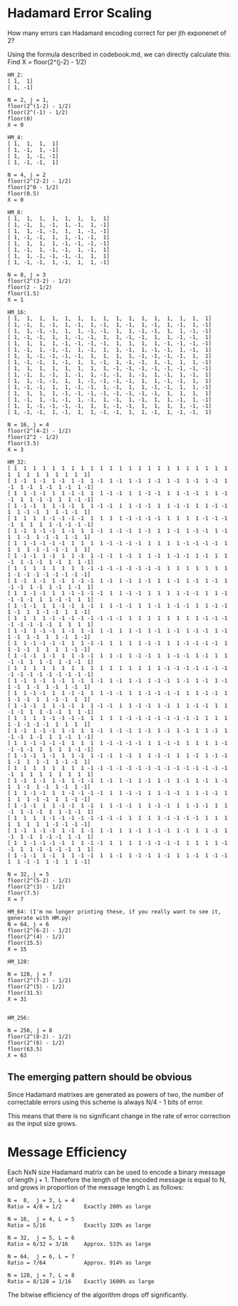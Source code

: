 # Hadamard Error Scaling

How many errors can Hadamard encoding correct for per jth exponenet of 2?

Using the formula described in codebook.md, we can directly calculate this:
Find X = floor(2^(j-2) - 1/2)

    HM_2:
    [ 1,  1]
    [ 1, -1]

    N = 2, j = 1, 
    floor(2^(1-2) - 1/2)
    floor(2^(-1) - 1/2)
    floor(0)
    X = 0

    HM_4:
    [ 1,  1,  1,  1]
    [ 1, -1,  1, -1]
    [ 1,  1, -1, -1]
    [ 1, -1, -1,  1]

    N = 4, j = 2
    floor(2^(2-2) - 1/2)
    floor(2^0 - 1/2)
    floor(0.5)
    X = 0

    HM_8: 
    [ 1,  1,  1,  1,  1,  1,  1,  1]
    [ 1, -1,  1, -1,  1, -1,  1, -1]
    [ 1,  1, -1, -1,  1,  1, -1, -1]
    [ 1, -1, -1,  1,  1, -1, -1,  1]
    [ 1,  1,  1,  1, -1, -1, -1, -1]
    [ 1, -1,  1, -1, -1,  1, -1,  1]
    [ 1,  1, -1, -1, -1, -1,  1,  1]
    [ 1, -1, -1,  1, -1,  1,  1, -1]
    
    N = 8, j = 3 
    floor(2^(3-2) - 1/2)
    floor(2 - 1/2)
    floor(1.5)
    X = 1

    HM_16:
    [ 1,  1,  1,  1,  1,  1,  1,  1,  1,  1,  1,  1,  1,  1,  1,  1]
    [ 1, -1,  1, -1,  1, -1,  1, -1,  1, -1,  1, -1,  1, -1,  1, -1]
    [ 1,  1, -1, -1,  1,  1, -1, -1,  1,  1, -1, -1,  1,  1, -1, -1]
    [ 1, -1, -1,  1,  1, -1, -1,  1,  1, -1, -1,  1,  1, -1, -1,  1]
    [ 1,  1,  1,  1, -1, -1, -1, -1,  1,  1,  1,  1, -1, -1, -1, -1]
    [ 1, -1,  1, -1, -1,  1, -1,  1,  1, -1,  1, -1, -1,  1, -1,  1]
    [ 1,  1, -1, -1, -1, -1,  1,  1,  1,  1, -1, -1, -1, -1,  1,  1]
    [ 1, -1, -1,  1, -1,  1,  1, -1,  1, -1, -1,  1, -1,  1,  1, -1]
    [ 1,  1,  1,  1,  1,  1,  1,  1, -1, -1, -1, -1, -1, -1, -1, -1]
    [ 1, -1,  1, -1,  1, -1,  1, -1, -1,  1, -1,  1, -1,  1, -1,  1]
    [ 1,  1, -1, -1,  1,  1, -1, -1, -1, -1,  1,  1, -1, -1,  1,  1]
    [ 1, -1, -1,  1,  1, -1, -1,  1, -1,  1,  1, -1, -1,  1,  1, -1]
    [ 1,  1,  1,  1, -1, -1, -1, -1, -1, -1, -1, -1,  1,  1,  1,  1]
    [ 1, -1,  1, -1, -1,  1, -1,  1, -1,  1, -1,  1,  1, -1,  1, -1]
    [ 1,  1, -1, -1, -1, -1,  1,  1, -1, -1,  1,  1,  1,  1, -1, -1]
    [ 1, -1, -1,  1, -1,  1,  1, -1, -1,  1,  1, -1,  1, -1, -1,  1]

    N = 16, j = 4
    floor(2^(4-2) - 1/2)
    floor(2^2 - 1/2)
    floor(3.5)
    X = 3

    HM_32:
    [ 1  1  1  1  1  1  1  1  1  1  1  1  1  1  1  1  1  1  1  1  1  1  1  1  1  1  1  1  1  1  1  1]
    [ 1 -1  1 -1  1 -1  1 -1  1 -1  1 -1  1 -1  1 -1  1 -1  1 -1  1 -1  1 -1  1 -1  1 -1  1 -1  1 -1]
    [ 1  1 -1 -1  1  1 -1 -1  1  1 -1 -1  1  1 -1 -1  1  1 -1 -1  1  1 -1 -1  1  1 -1 -1  1  1 -1 -1]
    [ 1 -1 -1  1  1 -1 -1  1  1 -1 -1  1  1 -1 -1  1  1 -1 -1  1  1 -1 -1  1  1 -1 -1  1  1 -1 -1  1]
    [ 1  1  1  1 -1 -1 -1 -1  1  1  1  1 -1 -1 -1 -1  1  1  1  1 -1 -1 -1 -1  1  1  1  1 -1 -1 -1 -1]
    [ 1 -1  1 -1 -1  1 -1  1  1 -1  1 -1 -1  1 -1  1  1 -1  1 -1 -1  1 -1  1  1 -1  1 -1 -1  1 -1  1]
    [ 1  1 -1 -1 -1 -1  1  1  1  1 -1 -1 -1 -1  1  1  1  1 -1 -1 -1 -1  1  1  1  1 -1 -1 -1 -1  1  1]
    [ 1 -1 -1  1 -1  1  1 -1  1 -1 -1  1 -1  1  1 -1  1 -1 -1  1 -1  1  1 -1  1 -1 -1  1 -1  1  1 -1]
    [ 1  1  1  1  1  1  1  1 -1 -1 -1 -1 -1 -1 -1 -1  1  1  1  1  1  1  1  1 -1 -1 -1 -1 -1 -1 -1 -1]
    [ 1 -1  1 -1  1 -1  1 -1 -1  1 -1  1 -1  1 -1  1  1 -1  1 -1  1 -1  1 -1 -1  1 -1  1 -1  1 -1  1]
    [ 1  1 -1 -1  1  1 -1 -1 -1 -1  1  1 -1 -1  1  1  1  1 -1 -1  1  1 -1 -1 -1 -1  1  1 -1 -1  1  1]
    [ 1 -1 -1  1  1 -1 -1  1 -1  1  1 -1 -1  1  1 -1  1 -1 -1  1  1 -1 -1  1 -1  1  1 -1 -1  1  1 -1]
    [ 1  1  1  1 -1 -1 -1 -1 -1 -1 -1 -1  1  1  1  1  1  1  1  1 -1 -1 -1 -1 -1 -1 -1 -1  1  1  1  1]
    [ 1 -1  1 -1 -1  1 -1  1 -1  1 -1  1  1 -1  1 -1  1 -1  1 -1 -1  1 -1  1 -1  1 -1  1  1 -1  1 -1]
    [ 1  1 -1 -1 -1 -1  1  1 -1 -1  1  1  1  1 -1 -1  1  1 -1 -1 -1 -1  1  1 -1 -1  1  1  1  1 -1 -1]
    [ 1 -1 -1  1 -1  1  1 -1 -1  1  1 -1  1 -1 -1  1  1 -1 -1  1 -1  1  1 -1 -1  1  1 -1  1 -1 -1  1]
    [ 1  1  1  1  1  1  1  1  1  1  1  1  1  1  1  1 -1 -1 -1 -1 -1 -1 -1 -1 -1 -1 -1 -1 -1 -1 -1 -1]
    [ 1 -1  1 -1  1 -1  1 -1  1 -1  1 -1  1 -1  1 -1 -1  1 -1  1 -1  1 -1  1 -1  1 -1  1 -1  1 -1  1]
    [ 1  1 -1 -1  1  1 -1 -1  1  1 -1 -1  1  1 -1 -1 -1 -1  1  1 -1 -1  1  1 -1 -1  1  1 -1 -1  1  1]
    [ 1 -1 -1  1  1 -1 -1  1  1 -1 -1  1  1 -1 -1  1 -1  1  1 -1 -1  1  1 -1 -1  1  1 -1 -1  1  1 -1]
    [ 1  1  1  1 -1 -1 -1 -1  1  1  1  1 -1 -1 -1 -1 -1 -1 -1 -1  1  1  1  1 -1 -1 -1 -1  1  1  1  1]
    [ 1 -1  1 -1 -1  1 -1  1  1 -1  1 -1 -1  1 -1  1 -1  1 -1  1  1 -1  1 -1 -1  1 -1  1  1 -1  1 -1]
    [ 1  1 -1 -1 -1 -1  1  1  1  1 -1 -1 -1 -1  1  1 -1 -1  1  1  1  1 -1 -1 -1 -1  1  1  1  1 -1 -1]
    [ 1 -1 -1  1 -1  1  1 -1  1 -1 -1  1 -1  1  1 -1 -1  1  1 -1  1 -1 -1  1 -1  1  1 -1  1 -1 -1  1]
    [ 1  1  1  1  1  1  1  1 -1 -1 -1 -1 -1 -1 -1 -1 -1 -1 -1 -1 -1 -1 -1 -1  1  1  1  1  1  1  1  1]
    [ 1 -1  1 -1  1 -1  1 -1 -1  1 -1  1 -1  1 -1  1 -1  1 -1  1 -1  1 -1  1  1 -1  1 -1  1 -1  1 -1]
    [ 1  1 -1 -1  1  1 -1 -1 -1 -1  1  1 -1 -1  1  1 -1 -1  1  1 -1 -1  1  1  1  1 -1 -1  1  1 -1 -1]
    [ 1 -1 -1  1  1 -1 -1  1 -1  1  1 -1 -1  1  1 -1 -1  1  1 -1 -1  1  1 -1  1 -1 -1  1  1 -1 -1  1]
    [ 1  1  1  1 -1 -1 -1 -1 -1 -1 -1 -1  1  1  1  1 -1 -1 -1 -1  1  1  1  1  1  1  1  1 -1 -1 -1 -1]
    [ 1 -1  1 -1 -1  1 -1  1 -1  1 -1  1  1 -1  1 -1 -1  1 -1  1  1 -1  1 -1  1 -1  1 -1 -1  1 -1  1]
    [ 1  1 -1 -1 -1 -1  1  1 -1 -1  1  1  1  1 -1 -1 -1 -1  1  1  1  1 -1 -1  1  1 -1 -1 -1 -1  1  1]
    [ 1 -1 -1  1 -1  1  1 -1 -1  1  1 -1  1 -1 -1  1 -1  1  1 -1  1 -1 -1  1  1 -1 -1  1 -1  1  1 -1]

    N = 32, j = 5
    floor(2^(5-2) - 1/2)
    floor(2^(3) - 1/2)
    floor(7.5)
    X = 7

    HM_64: (I'm no longer printing these, if you really want to see it, generate with HM.py)
    N = 64, j = 6
    floor(2^(6-2) - 1/2)
    floor(2^(4) - 1/2)
    floor(15.5)
    X = 15

    HM_128: 

    N = 128, j = 7
    floor(2^(7-2) - 1/2)
    floor(2^(5) - 1/2)
    floor(31.5)
    X = 31


    HM_256: 

    N = 256, j = 8
    floor(2^(8-2) - 1/2)
    floor(2^(6) - 1/2)
    floor(63.5)
    X = 63

## The emerging pattern should be obvious

Since Hadamard matrixes are generated as powers of two, the number of correctable errors using this
scheme is always N/4 - 1 bits of error. 

This means that there is no significant change in the rate of error correction as the input size 
grows.

# Message Efficiency

Each NxN size Hadamard matrix can be used to encode a binary message of length j + 1.
Therefore the length of the encoded message is equal to N, and grows in proportion of the message 
length L as follows:
    
    N =  8,  j = 3, L = 4
    Ratio = 4/8 = 1/2       Exactly 200% as large

    N = 16,  j = 4, L = 5
    Ratio = 5/16            Exactly 320% as large

    N = 32,  j = 5, L = 6
    Ratio = 6/32 = 3/16     Approx. 533% as large

    N = 64,  j = 6, L = 7
    Ratio = 7/64            Approx. 914% as large

    N = 128, j = 7, L = 8
    Ratio = 8/128 = 1/16    Exactly 1600% as large

The bitwise efficiency of the algorithm drops off significantly.
